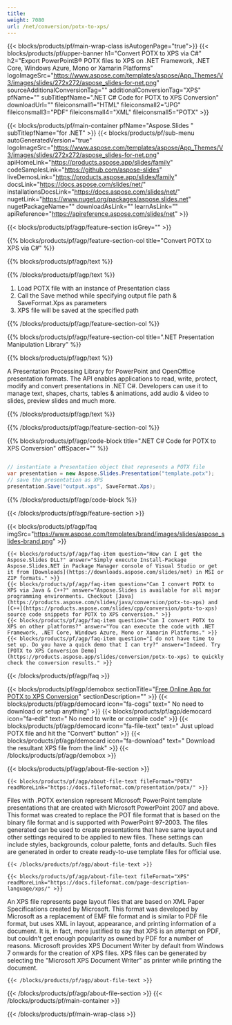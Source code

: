 ```yaml
---
title:  
weight: 7080
url: /net/conversion/potx-to-xps/ 
---
```


{{< blocks/products/pf/main-wrap-class isAutogenPage="true">}}
{{< blocks/products/pf/upper-banner h1="Convert POTX to XPS via C#" h2="Export PowerPointВ® POTX files to XPS on .NET Framework, .NET Core, Windows Azure, Mono or Xamarin Platforms" logoImageSrc="https://www.aspose.com/templates/aspose/App_Themes/V3/images/slides/272x272/aspose_slides-for-net.png" sourceAdditionalConversionTag="" additionalConversionTag="XPS" pfName="" subTitlepfName=".NET C# Code for POTX to XPS Conversion" downloadUrl="" fileiconsmall1="HTML" fileiconsmall2="JPG" fileiconsmall3="PDF" fileiconsmall4="XML" fileiconsmall5="POTX" >}}

{{< blocks/products/pf/main-container pfName="Aspose.Slides " subTitlepfName="for .NET" >}}
{{< blocks/products/pf/sub-menu autoGeneratedVersion="true" logoImageSrc="https://www.aspose.com/templates/aspose/App_Themes/V3/images/slides/272x272/aspose_slides-for-net.png" apiHomeLink="https://products.aspose.app/slides/family" codeSamplesLink="https://github.com/aspose-slides" liveDemosLink="https://products.aspose.app/slides/family" docsLink="https://docs.aspose.com/slides/net/" installationsDocsLink="https://docs.aspose.com/slides/net/" nugetLink="https://www.nuget.org/packages/aspose.slides.net" nugetPackageName="" downloadAsLink="" learnAsLink="" apiReference="https://apireference.aspose.com/slides/net" >}}

{{< blocks/products/pf/agp/feature-section isGrey="" >}}

{{% blocks/products/pf/agp/feature-section-col title="Convert POTX to XPS via C#" %}}

{{% blocks/products/pf/agp/text %}}

{{% /blocks/products/pf/agp/text %}}

1.  Load POTX file with an instance of Presentation class
1.  Call the Save method while specifying output file path & SaveFormat.Xps as parameters
1.  XPS file will be saved at the specified path

{{% /blocks/products/pf/agp/feature-section-col %}}

{{% blocks/products/pf/agp/feature-section-col title=".NET Presentation Manipulation Library" %}}

{{% blocks/products/pf/agp/text %}}

 A Presentation Processing Library for PowerPoint and OpenOffice presentation formats. The API enables applications to read, write, protect, modify and convert presentations in .NET C#. Developers can use it to manage text, shapes, charts, tables & animations, add audio & video to slides, preview slides and much more.

{{% /blocks/products/pf/agp/text %}}

{{% /blocks/products/pf/agp/feature-section-col %}}

{{% blocks/products/pf/agp/code-block title=".NET C# Code for POTX to XPS Conversion" offSpacer="" %}}

```cs

// instantiate a Presentation object that represents a POTX file
var presentation = new Aspose.Slides.Presentation("template.potx");
// save the presentation as XPS
presentation.Save("output.xps", SaveFormat.Xps);

```

{{% /blocks/products/pf/agp/code-block %}}

{{< /blocks/products/pf/agp/feature-section >}}

{{< blocks/products/pf/agp/faq imgSrc="https://www.aspose.com/templates/brand/images/slides/aspose_slides-brand.png" >}}

    {{< blocks/products/pf/agp/faq-item question="How can I get the Aspose.Slides DLL?" answer="Simply execute Install-Package Aspose.Slides.NET in Package Manager console of Visual Studio or get it from [Downloads](https://downloads.aspose.com/slides/net) in MSI or ZIP formats." >}}
    {{< blocks/products/pf/agp/faq-item question="Can I convert POTX to XPS via Java & C++?" answer="Aspose.Slides is available for all major programming environments. Checkout [Java](https://products.aspose.com/slides/java/conversion/potx-to-xps) and [C++](https://products.aspose.com/slides/cpp/conversion/potx-to-xps) source code snippets for POTX to XPS conversion." >}}
    {{< blocks/products/pf/agp/faq-item question="Can I convert POTX to XPS on other platforms?" answer="You can execute the code with .NET Framework, .NET Core, Windows Azure, Mono or Xamarin Platforms." >}}
    {{< blocks/products/pf/agp/faq-item question="I do not have time to set up. Do you have a quick demo that I can try?" answer="Indeed. Try [POTX to XPS Conversion Demo](https://products.aspose.app/slides/conversion/potx-to-xps) to quickly check the conversion results." >}}
 
{{< /blocks/products/pf/agp/faq >}}

{{< blocks/products/pf/agp/demobox sectionTitle="[Free Online App for POTX to XPS Conversion](https://products.aspose.app/slides/conversion/potx-to-xps)" sectionDescription="" >}}
        {{< blocks/products/pf/agp/democard icon="fa-cogs" text=" No need to download or setup anything" >}}
        {{< blocks/products/pf/agp/democard icon="fa-edit" text=" No need to write or compile code" >}}
        {{< blocks/products/pf/agp/democard icon="fa-file-text" text=" Just upload POTX file and hit the \"Convert\" button" >}}
        {{< blocks/products/pf/agp/democard icon="fa-download" text=" Download the resultant XPS file from the link" >}}
{{< /blocks/products/pf/agp/demobox >}}

{{< blocks/products/pf/agp/about-file-section >}}

    {{< blocks/products/pf/agp/about-file-text fileFormat="POTX" readMoreLink="https://docs.fileformat.com/presentation/potx/" >}}
Files with .POTX extension represent Microsoft PowerPoint template presentations that are created with Microsoft PowerPoint 2007 and above. This format was created to replace the POT file format that is based on the binary file format and is supported with PowerPoint 97-2003. The files generated can be used to create presentations that have same layout and other settings required to be applied to new files. These settings can include styles, backgrounds, colour palette, fonts and defaults. Such files are generated in order to create ready-to-use template files for official use.

    {{< /blocks/products/pf/agp/about-file-text >}}

    {{< blocks/products/pf/agp/about-file-text fileFormat="XPS" readMoreLink="https://docs.fileformat.com/page-description-language/xps/" >}}
An XPS file represents page layout files that are based on XML Paper Specifications created by Microsoft. This format was developed by Microsoft as a replacement of EMF file format and is similar to PDF file format, but uses XML in layout, appearance, and printing information of a document. It is, in fact, more justified to say that XPS is an attempt on PDF, but couldn't get enough popularity as owned by PDF for a number of reasons. Microsoft provides XPS Document Writer by default from Windows 7 onwards for the creation of XPS files. XPS files can be generated by selecting the "Microsoft XPS Document Writer" as printer while printing the document.

    {{< /blocks/products/pf/agp/about-file-text >}}

{{< /blocks/products/pf/agp/about-file-section >}}
{{< /blocks/products/pf/main-container >}}
    
{{< /blocks/products/pf/main-wrap-class >}}